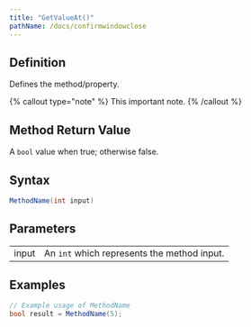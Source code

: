 ```yaml
---
title: "GetValueAt()"
pathName: /docs/confirmwindowclose
---
```


## Definition

Defines the method/property.

{% callout type="note" %}
This important note.
{% /callout %}

## Method Return Value

A `bool` value when true; otherwise false.

## Syntax

```csharp
MethodName(int input)
```

## Parameters

|  |  |
| --- | --- |
| input | An `int` which represents the method input. |

## Examples

```csharp
// Example usage of MethodName
bool result = MethodName(5);
```

